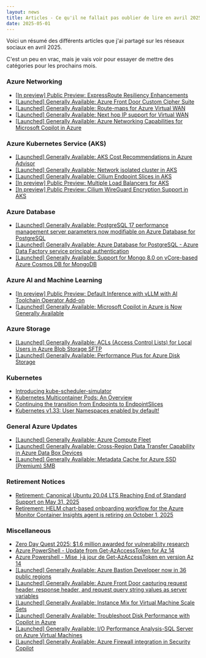 ```yaml
---
layout: news
title: Articles - Ce qu'il ne fallait pas oublier de lire en avril 2025
date: 2025-05-01
---
```


Voici un résumé des différents articles que j'ai partagé sur les réseaux sociaux en avril 2025.

C'est un peu en vrac, mais je vais voir pour essayer de mettre des catégories pour les prochains mois.

### Azure Networking

- [[In preview] Public Preview: ExpressRoute Resiliency Enhancements](https://azure.microsoft.com/updates?id=487119?WT.mc_id=AZ-MVP-4039694)
- [[Launched] Generally Available: Azure Front Door Custom Cipher Suite](https://azure.microsoft.com/updates?id=489177?WT.mc_id=AZ-MVP-4039694)
- [[Launched] Generally Available: Route-maps for Azure Virtual WAN](https://azure.microsoft.com/updates?id=489237?WT.mc_id=AZ-MVP-4039694)
- [[Launched] Generally Available: Next hop IP support for Virtual WAN](https://azure.microsoft.com/updates?id=490746?WT.mc_id=AZ-MVP-4039694)
- [[Launched] Generally Available: Azure Networking Capabilities for Microsoft Copilot in Azure](https://azure.microsoft.com/updates?id=487522?WT.mc_id=AZ-MVP-4039694)

### Azure Kubernetes Service (AKS)

- [[Launched] Generally Available: AKS Cost Recommendations in Azure Advisor](https://azure.microsoft.com/updates?id=486804?WT.mc_id=AZ-MVP-4039694)
- [[Launched] Generally Available: Network isolated cluster in AKS](https://azure.microsoft.com/updates?id=486799?WT.mc_id=AZ-MVP-4039694)
- [[Launched] Generally Available: Cilium Endpoint Slices in AKS](https://azure.microsoft.com/updates?id=486779?WT.mc_id=AZ-MVP-4039694)
- [[In preview] Public Preview: Multiple Load Balancers for AKS](https://azure.microsoft.com/updates?id=486794?WT.mc_id=AZ-MVP-4039694)
- [[In preview] Public Preview: Cilium WireGuard Encryption Support in AKS](https://azure.microsoft.com/updates?id=486746?WT.mc_id=AZ-MVP-4039694)

### Azure Database

- [[Launched] Generally Available: PostgreSQL 17 performance management server parameters now modifiable on Azure Database for PostgreSQL](https://azure.microsoft.com/updates?id=489669?WT.mc_id=AZ-MVP-4039694)
- [[Launched] Generally Available: Azure Database for PostgreSQL - Azure Data Factory service principal authentication](https://azure.microsoft.com/updates?id=489649?WT.mc_id=AZ-MVP-4039694)
- [[Launched] Generally Available: Support for Mongo 8.0 on vCore-based Azure Cosmos DB for MongoDB](https://azure.microsoft.com/updates?id=489622?WT.mc_id=AZ-MVP-4039694)

### Azure AI and Machine Learning

- [[In preview] Public Preview: Default Inference with vLLM with AI Toolchain Operator Add-on](https://azure.microsoft.com/updates?id=486721?WT.mc_id=AZ-MVP-4039694)
- [[Launched] Generally Available: Microsoft Copilot in Azure is Now Generally Available](https://azure.microsoft.com/updates?id=488069?WT.mc_id=AZ-MVP-4039694)

### Azure Storage

- [[Launched] Generally Available: ACLs (Access Control Lists) for Local Users in Azure Blob Storage SFTP](https://azure.microsoft.com/updates?id=489984?WT.mc_id=AZ-MVP-4039694)
- [[Launched] Generally Available: Performance Plus for Azure Disk Storage](https://azure.microsoft.com/updates?id=488830?WT.mc_id=AZ-MVP-4039694)

### Kubernetes

- [Introducing kube-scheduler-simulator](https://kubernetes.io/blog/2025/04/07/introducing-kube-scheduler-simulator/)
- [Kubernetes Multicontainer Pods: An Overview](https://kubernetes.io/blog/2025/04/22/multi-container-pods-overview/)
- [Continuing the transition from Endpoints to EndpointSlices](https://kubernetes.io/blog/2025/04/24/endpoints-deprecation/)
- [Kubernetes v1.33: User Namespaces enabled by default!](https://kubernetes.io/blog/2025/04/25/userns-enabled-by-default/)

### General Azure Updates

- [[Launched] Generally Available: Azure Compute Fleet](https://azure.microsoft.com/updates?id=490327?WT.mc_id=AZ-MVP-4039694)
- [[Launched] Generally Available: Cross-Region Data Transfer Capability in Azure Data Box Devices](https://azure.microsoft.com/updates?id=490166?WT.mc_id=AZ-MVP-4039694)
- [[Launched] Generally Available: Metadata Cache for Azure SSD (Premium) SMB](https://azure.microsoft.com/updates?id=490620?WT.mc_id=AZ-MVP-4039694)

### Retirement Notices

- [Retirement: Canonical Ubuntu 20.04 LTS Reaching End of Standard Support on May 31, 2025](https://azure.microsoft.com/updates?id=484714?WT.mc_id=AZ-MVP-4039694)
- [Retirement: HELM chart-based onboarding workflow for the Azure Monitor Container Insights agent is retiring on October 1, 2025](https://azure.microsoft.com/updates?id=488759?WT.mc_id=AZ-MVP-4039694)

### Miscellaneous

- [Zero Day Quest 2025: $1.6 million awarded for vulnerability research](https://msrc.microsoft.com/blog/2025/04/zero-day-quest-2025-1.6-million-awarded-for-vulnerability-research/)
- [Azure PowerShell - Update from Get-AzAccessToken for Az 14](https://woivre.com/blog/2025/04/azure-powershell-update-from-getazaccesstoken-for-az-14)
- [Azure Powershell - Mise ├á jour de Get-AzAccessToken en version Az 14](https://woivre.fr/blog/2025/04/azure-powershell-mise-a-jour-de-getazaccesstoken-en-version-az-14)
- [[Launched] Generally Available: Azure Bastion Developer now in 36 public regions](https://azure.microsoft.com/updates?id=489004?WT.mc_id=AZ-MVP-4039694)
- [[Launched] Generally Available: Azure Front Door capturing request header, response header, and request query string values as server variables](https://azure.microsoft.com/updates?id=489182?WT.mc_id=AZ-MVP-4039694)
- [[Launched] Generally Available: Instance Mix for Virtual Machine Scale Sets](https://azure.microsoft.com/updates?id=486819?WT.mc_id=AZ-MVP-4039694)
- [[Launched] Generally Available: Troubleshoot Disk Performance with Copilot in Azure](https://azure.microsoft.com/updates?id=474649?WT.mc_id=AZ-MVP-4039694)
- [[Launched] Generally Available: I/O Performance Analysis-SQL Server on Azure Virtual Machines](https://azure.microsoft.com/updates?id=487453?WT.mc_id=AZ-MVP-4039694)
- [[Launched] Generally Available: Azure Firewall integration in Security Copilot](https://azure.microsoft.com/updates?id=490519?WT.mc_id=AZ-MVP-4039694)

